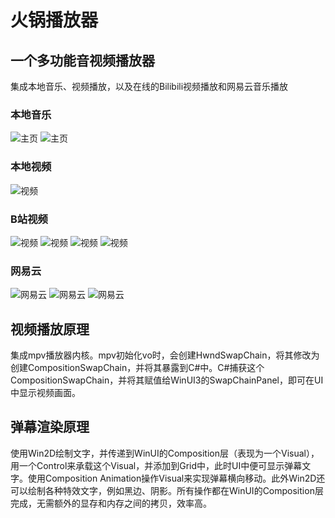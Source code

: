 # 火锅播放器
## 一个多功能音视频播放器
集成本地音乐、视频播放，以及在线的Bilibili视频播放和网易云音乐播放

### 本地音乐
![主页](./Images/Main.png)
![主页](./Images/Main2.png)

### 本地视频
![视频](./Images/Video.png)

### B站视频
![视频](./Images/BiliVideo.png)
![视频](./Images/BiliVideo2.png)
![视频](./Images/BiliVideo3.png)
![视频](./Images/BiliVideo4.png)

### 网易云
![网易云](./Images/NetEase.png)
![网易云](./Images/NetEase2.png)
![网易云](./Images/NetEase3.png)

## 视频播放原理
集成mpv播放器内核。mpv初始化vo时，会创建HwndSwapChain，将其修改为创建CompositionSwapChain，并将其暴露到C#中。C#捕获这个CompositionSwapChain，并将其赋值给WinUI3的SwapChainPanel，即可在UI中显示视频画面。

## 弹幕渲染原理
使用Win2D绘制文字，并传递到WinUI的Composition层（表现为一个Visual），用一个Control来承载这个Visual，并添加到Grid中，此时UI中便可显示弹幕文字。使用Composition Animation操作Visual来实现弹幕横向移动。此外Win2D还可以绘制各种特效文字，例如黑边、阴影。所有操作都在WinUI的Composition层完成，无需额外的显存和内存之间的拷贝，效率高。